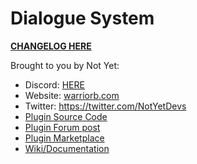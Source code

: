 #  Dialogue System

**[CHANGELOG HERE](./CHANGELOG.md)**

Brought to you by Not Yet:
* Discord: [HERE](https://bit.ly/NYDiscord)
* Website: [warriorb.com](http://www.warriorb.com)
* Twitter: https://twitter.com/NotYetDevs
* [Plugin Source Code](https://bit.ly/DlgSource)
* [Plugin Forum post](https://bit.ly/DlgForum)
* [Plugin Marketplace](https://bit.ly/DlgMarketplace)
* [Wiki/Documentation](https://bit.ly/DlgWiki)

